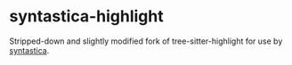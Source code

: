 # syntastica-highlight

Stripped-down and slightly modified fork of tree-sitter-highlight for use by
[syntastica](https://crates.io/crates/syntastica).

